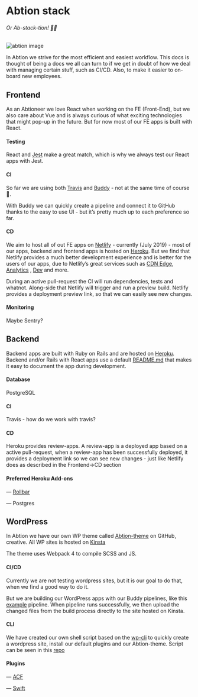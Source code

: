 # Abtion stack
###### Or Ab-*stack*-tion!  🤦‍♂️
![abtion image](https://media.giphy.com/media/ZVik7pBtu9dNS/giphy.gif)


In Abtion we strive for the most efficient and easiest workflow.
This docs is thought of being a docs we all can turn to if we get in doubt of how we deal with managing certain stuff, such as CI/CD.
Also, to make it easier to on-board new employees.


## Frontend
As an Abtioneer we love React when working on the FE (Front-End), but we also care about Vue and is always curious of what exciting technologies that might pop-up in the future. But for now most of our FE apps is built with React.

#### Testing
React and [Jest](https://jestjs.io/) make a great match, which is why we always test our React apps with Jest.

#### CI
So far we are using both [Travis](https://travis-ci.org/) and [Buddy](https://buddy.works/) - not at the same time of course  💩. 

With Buddy we can quickly create a pipeline and connect it to GitHub thanks to the easy to use UI - but it’s pretty much up to each preference so far.

#### CD
We aim to host all of out FE apps on [Netlify](https://www.netlify.com/) - currently (July 2019) - most of our apps, backend and frontend apps is hosted on [Heroku](https://heroku.com/). But we find that Netlify provides a much better development experience and is better for the users of our apps, due to Netlify’s great services such as [CDN Edge](https://www.netlify.com/products/edge/), [Analytics](https://www.netlify.com/products/analytics/) , [Dev](https://www.netlify.com/products/dev/) and more.

During an active pull-request the CI will run dependencies, tests and whatnot. Along-side that Netlify will trigger and run a preview build. Netlify provides a deployment preview link, so that we can easily see new changes.

#### Monitoring
Maybe Sentry?

## Backend
Backend apps are built with Ruby on Rails and are hosted on [Heroku](https://heroku.com). Backend and/or Rails with React apps use a default [README.md](https://github.com/abtion/guidelines/blob/master/standard_readme.md#name-of-the-third-party) that makes it easy to document the app during development.

#### Database
PostgreSQL

#### CI
Travis - how do we work with travis?

#### CD
Heroku provides review-apps. A review-app is a deployed app based on a active pull-request,
when a review-app has been successfully deployed, it provides a deployment link so we can see new changes - just like Netlify does as described in the Frontend->CD section

#### Preferred Heroku Add-ons
— [Rollbar](https://rollbar.com)

— Postgres

## WordPress
In Abtion we have our own WP theme called [Abtion-theme](https://github.com/abtion/abtion-theme) on GitHub, creative. All WP sites is hosted on [Kinsta](https://kinsta.com/)

The theme uses Webpack 4 to compile SCSS and JS.

#### CI/CD
Currently we are not testing wordpress sites, but it is our goal to do that, when we find a good way to do it.

But we are building our WordPress apps with our Buddy pipelines, like this [example](https://app.buddy.works/abtion/abtion-theme/pipelines) pipeline. 
When pipeline runs successfully, we then upload the changed files from the build process directly to the site hosted on Kinsta.

#### CLI
We have created our own shell script based on the [wp-cli](https://wp-cli.org/) to quickly create a wordpress site, install our default plugins and our Abtion-theme. Script can be seen in this [repo](https://github.com/abtion/Wordpress-Scaffolding)

#### Plugins
— [ACF](https://www.advancedcustomfields.com/)

— [Swift](https://swiftperformance.io/)
